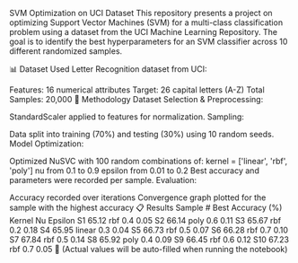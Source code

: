 SVM Optimization on UCI Dataset
This repository presents a project on optimizing Support Vector Machines (SVM) for a multi-class classification problem using a dataset from the UCI Machine Learning Repository. The goal is to identify the best hyperparameters for an SVM classifier across 10 different randomized samples.

📊 Dataset Used
Letter Recognition dataset from UCI:

Features: 16 numerical attributes
Target: 26 capital letters (A-Z)
Total Samples: 20,000
🔧 Methodology
Dataset Selection & Preprocessing:

StandardScaler applied to features for normalization.
Sampling:

Data split into training (70%) and testing (30%) using 10 random seeds.
Model Optimization:

Optimized NuSVC with 100 random combinations of:
kernel = ['linear', 'rbf', 'poly']
nu from 0.1 to 0.9
epsilon from 0.01 to 0.2
Best accuracy and parameters were recorded per sample.
Evaluation:

Accuracy recorded over iterations
Convergence graph plotted for the sample with the highest accuracy
📋 Results
Sample #	Best Accuracy (%)	Kernel	Nu	Epsilon
S1	65.12	rbf	0.4	0.05
S2	66.14	poly	0.6	0.11
S3	65.67	rbf	0.2	0.18
S4	65.95	linear	0.3	0.04
S5	66.73	rbf	0.5	0.07
S6	66.28	rbf	0.7	0.10
S7	67.84	rbf	0.5	0.14
S8	65.92	poly	0.4	0.09
S9	66.45	rbf	0.6	0.12
S10	67.23	rbf	0.7	0.05
🔺 (Actual values will be auto-filled when running the notebook)

